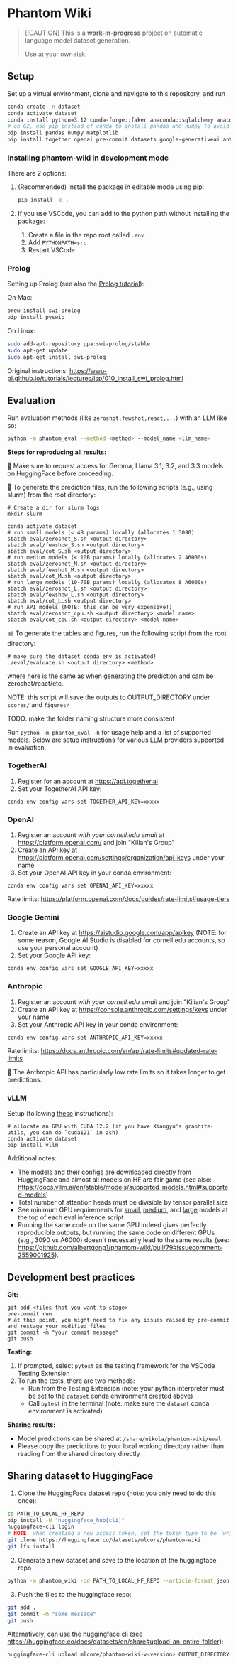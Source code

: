 # Phantom Wiki

> \[!CAUTION\]
> This is a **work-in-progress** project on automatic language model dataset generation.
>
> Use at your own risk.

## Setup

Set up a virtual environment, clone and navigate to this repository, and run

```bash
conda create -n dataset
conda activate dataset
conda install python=3.12 conda-forge::faker anaconda::sqlalchemy anaconda::nltk anaconda::termcolor pydot pytest
# on G2, use pip instead of conda to install pandas and numpy to avoid C dependency conflicts
pip install pandas numpy matplotlib
pip install together openai pre-commit datasets google-generativeai anthropic transformers tenacity tiktoken vllm langchain langchain-community langchain-together faiss-cpu
```

### Installing phantom-wiki in development mode

There are 2 options:
1. (Recommended) Install the package in editable mode using pip:
    ```bash
    pip install -e .
    ```

2. If you use VSCode, you can add to the python path without installing the package:
    1. Create a file in the repo root called `.env`
    2. Add `PYTHONPATH=src`
    3. Restart VSCode

### Prolog

Setting up Prolog (see also the [Prolog tutorial](docs/prolog.md)):

On Mac:
```bash
brew install swi-prolog
pip install pyswip
```

On Linux:
```bash
sudo add-apt-repository ppa:swi-prolog/stable
sudo apt-get update
sudo apt-get install swi-prolog
```
Original instructions: https://wwu-pi.github.io/tutorials/lectures/lsp/010_install_swi_prolog.html

## Evaluation

Run evaluation methods (like `zeroshot,fewshot,react,...`) with an LLM like so:
```bash
python -m phantom_eval --method <method> --model_name <llm_name>
```

**Steps for reproducing all results:**

🛑 Make sure to request access for Gemma, Llama 3.1, 3.2, and 3.3 models on HuggingFace before proceeding. 

🧪 To generate the prediction files, run the following scripts (e.g., using slurm) from the root directory:
```
# Create a dir for slurm logs
mkdir slurm

conda activate dataset
# run small models (< 4B params) locally (allocates 1 3090)
sbatch eval/zeroshot_S.sh <output directory>
sbatch eval/fewshow_S.sh <output directory>
sbatch eval/cot_S.sh <output directory>
# run medium models (< 10B params) locally (allocates 2 A6000s)
sbatch eval/zeroshot_M.sh <output directory>
sbatch eval/fewshot_M.sh <output directory>
sbatch eval/cot_M.sh <output directory>
# run large models (10-70B params) locally (allocates 8 A6000s)
sbatch eval/zeroshot_L.sh <output directory>
sbatch eval/fewshow_L.sh <output directory>
sbatch eval/cot_L.sh <output directory>
# run API models (NOTE: this can be very expensive!)
sbatch eval/zeroshot_cpu.sh <output directory> <model name>
sbatch eval/cot_cpu.sh <output directory> <model name>
```
📊 To generate the tables and figures, run the following script from the root directory:
```
# make sure the dataset conda env is activated!
./eval/evaluate.sh <output directory> <method>
```
where <output directory> here is the same as <output directory> when generating the prediction and <method> cam be zeroshot/react/etc.

NOTE: this script will save the outputs to OUTPUT_DIRECTORY under `scores/` and `figures/`

TODO: make the folder naming structure more consistent

Run `python -m phantom_eval -h` for usage help and a list of supported models.
Below are setup instructions for various LLM providers supported in evaluation.

### TogetherAI

1. Register for an account at https://api.together.ai
2. Set your TogetherAI API key:

```
conda env config vars set TOGETHER_API_KEY=xxxxx
```

### OpenAI
1. Register an account *with your cornell.edu email* at https://platform.openai.com/ and join "Kilian's Group"
2. Create an API key at https://platform.openai.com/settings/organization/api-keys under your name
3. Set your OpenAI API key in your conda environment:
```
conda env config vars set OPENAI_API_KEY=xxxxx
```
Rate limits: https://platform.openai.com/docs/guides/rate-limits#usage-tiers

### Google Gemini
1. Create an API key at https://aistudio.google.com/app/apikey (NOTE: for some reason, Google AI Studio is disabled for cornell.edu accounts, so use your personal account)
2. Set your Google API key:
```
conda env config vars set GOOGLE_API_KEY=xxxxx
```

### Anthropic
1. Register an account *with your cornell.edu email* and join "Kilian's Group" 
2. Create an API key at https://console.anthropic.com/settings/keys under your name
3. Set your Anthropic API key in your conda environment:
```
conda env config vars set ANTHROPIC_API_KEY=xxxxx
```
Rate limits: https://docs.anthropic.com/en/api/rate-limits#updated-rate-limits

:rotating_light: The Anthropic API has particularly low rate limits so it takes longer to get predictions.

### vLLM
Setup (following [these](https://docs.vllm.ai/en/stable/getting_started/installation.html) instructions):
```
# allocate an GPU with CUDA 12.2 (if you have Xiangyu's graphite-utils, you can do `cuda121` in zsh)
conda activate dataset
pip install vllm
```
Additional notes:
- The models and their configs are downloaded directly from HuggingFace and almost all models on HF are fair game (see also: https://docs.vllm.ai/en/stable/models/supported_models.html#supported-models)
- Total number of attention heads must be divisible by tensor parallel size
- See minimum GPU requirements for [small](eval/zeroshot_S.sh), [medium](eval/zeroshot_M.sh), and [large](eval/zeroshot_L.sh) models at the top of each eval inference script
- Running the same code on the same GPU indeed gives perfectly reproducible outputs, but running the same code on different GPUs (e.g., 3090 vs A6000) doesn't necessarily lead to the same results (see: https://github.com/albertgong1/phantom-wiki/pull/79#issuecomment-2559001925).

## Development best practices

**Git:**

```
git add <files that you want to stage>
pre-commit run
# at this point, you might need to fix any issues raised by pre-commit and restage your modified files
git commit -m "your commit message"
git push
```

**Testing:**

1. If prompted, select `pytest` as the testing framework for the VSCode Testing Extension
2. To run the tests, there are two methods:
   - Run from the Testing Extension (note: your python interpreter must be set to the `dataset` conda environment created above)
   - Call `pytest` in the terminal (note: make sure the `dataset` conda environment is activated)

**Sharing results:**

- Model predictions can be shared at `/share/nikola/phantom-wiki/eval`
- Please copy the predictions to your local working directory rather than reading from the shared directory directly

## Sharing dataset to HuggingFace

1. Clone the HuggingFace dataset repo (note: you only need to do this once):

```bash
cd PATH_TO_LOCAL_HF_REPO
pip install -U "huggingface_hub[cli]"
huggingface-cli login
# NOTE: when creating a new access token, set the token type to be `write`
git clone https://huggingface.co/datasets/mlcore/phantom-wiki
git lfs install
```

2. Generate a new dataset and save to the location of the huggingface repo

```bash
python -m phantom_wiki -od PATH_TO_LOCAL_HF_REPO --article-format json --question-format json --valid-only -s SEED
```

3. Push the files to the huggingface repo:

```bash
git add .
git commit -m "some message"
git push
```

Alternatively, can use the huggingface cli (see https://huggingface.co/docs/datasets/en/share#upload-an-entire-folder):
```bash
huggingface-cli upload mlcore/phantom-wiki-v<version> OUTPUT_DIRECTORY . --repo-type dataset --commit-message="optional commit message"
```